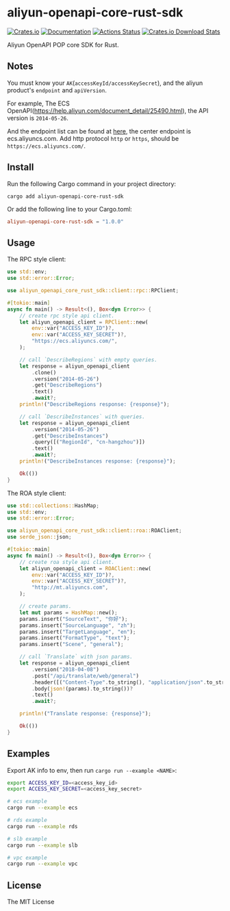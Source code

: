 # aliyun-openapi-core-rust-sdk

[![Crates.io](https://img.shields.io/crates/v/aliyun-openapi-core-rust-sdk)](https://crates.io/crates/aliyun-openapi-core-rust-sdk)
[![Documentation](https://docs.rs/aliyun-openapi-core-rust-sdk/badge.svg)](https://docs.rs/aliyun-openapi-core-rust-sdk)
[![Actions Status](https://github.com/r4ntix/aliyun-openapi-core-rust-sdk/workflows/Continuous%20integration/badge.svg)](https://github.com/r4ntix/aliyun-openapi-core-rust-sdk/actions)
[![Crates.io Download Stats](https://img.shields.io/crates/d/aliyun-openapi-core-rust-sdk)](https://crates.io/crates/aliyun-openapi-core-rust-sdk)

Aliyun OpenAPI POP core SDK for Rust.

## Notes

You must know your `AK`(`accessKeyId/accessKeySecret`), and the aliyun product's `endpoint` and `apiVersion`.

For example, The ECS OpenAPI(https://help.aliyun.com/document_detail/25490.html), the API version is `2014-05-26`.

And the endpoint list can be found at [here](https://help.aliyun.com/document_detail/25489.html), the center endpoint is ecs.aliyuncs.com. Add http protocol `http` or `https`, should be `https://ecs.aliyuncs.com/`.

## Install

Run the following Cargo command in your project directory:

```shell
cargo add aliyun-openapi-core-rust-sdk
```

Or add the following line to your Cargo.toml:

```toml
aliyun-openapi-core-rust-sdk = "1.0.0"
```

## Usage

The RPC style client:

```rust
use std::env;
use std::error::Error;

use aliyun_openapi_core_rust_sdk::client::rpc::RPClient;

#[tokio::main]
async fn main() -> Result<(), Box<dyn Error>> {
    // create rpc style api client.
    let aliyun_openapi_client = RPClient::new(
        env::var("ACCESS_KEY_ID")?,
        env::var("ACCESS_KEY_SECRET")?,
        "https://ecs.aliyuncs.com/",
    );

    // call `DescribeRegions` with empty queries.
    let response = aliyun_openapi_client
        .clone()
        .version("2014-05-26")
        .get("DescribeRegions")
        .text()
        .await?;
    println!("DescribeRegions response: {response}");

    // call `DescribeInstances` with queries.
    let response = aliyun_openapi_client
        .version("2014-05-26")
        .get("DescribeInstances")
        .query([("RegionId", "cn-hangzhou")])
        .text()
        .await?;
    println!("DescribeInstances response: {response}");

    Ok(())
}

```

The ROA style client:

```rust
use std::collections::HashMap;
use std::env;
use std::error::Error;

use aliyun_openapi_core_rust_sdk::client::roa::ROAClient;
use serde_json::json;

#[tokio::main]
async fn main() -> Result<(), Box<dyn Error>> {
    // create roa style api client.
    let aliyun_openapi_client = ROAClient::new(
        env::var("ACCESS_KEY_ID")?,
        env::var("ACCESS_KEY_SECRET")?,
        "http://mt.aliyuncs.com",
    );

    // create params.
    let mut params = HashMap::new();
    params.insert("SourceText", "你好");
    params.insert("SourceLanguage", "zh");
    params.insert("TargetLanguage", "en");
    params.insert("FormatType", "text");
    params.insert("Scene", "general");

    // call `Translate` with json params.
    let response = aliyun_openapi_client
        .version("2018-04-08")
        .post("/api/translate/web/general")
        .header([("Content-Type".to_string(), "application/json".to_string())])?
        .body(json!(params).to_string())?
        .text()
        .await?;

    println!("Translate response: {response}");

    Ok(())
}
```

## Examples

Export AK info to env, then run `cargo run --example <NAME>`:

```sh
export ACCESS_KEY_ID=<access_key_id>
export ACCESS_KEY_SECRET=<access_key_secret>

# ecs example
cargo run --example ecs

# rds example
cargo run --example rds

# slb example
cargo run --example slb

# vpc example
cargo run --example vpc
```

## License
The MIT License
